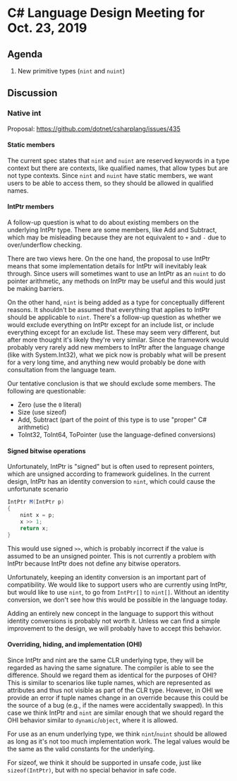 
# C# Language Design Meeting for Oct. 23, 2019

## Agenda

1. New primitive types (`nint` and `nuint`)

## Discussion

### Native int

Proposal: https://github.com/dotnet/csharplang/issues/435 

#### Static members

The current spec states that `nint` and `nuint` are reserved keywords in a type context but there
are contexts, like qualified names, that allow types but are not type contexts. Since `nint` and
`nuint` have static members, we want users to be able to access them, so they should be allowed
in qualified names.

#### IntPtr members

A follow-up question is what to do about existing members on the underlying IntPtr
type. There are some members, like Add and Subtract, which may be misleading because
they are not equivalent to `+` and `-` due to over/underflow checking.

There are two views here. On the one hand, the proposal to use IntPtr means that
some implementation details for IntPtr will inevitably leak through. Since users
will sometimes want to use an IntPtr as an `nuint` to do pointer arithmetic, any
methods on IntPtr may be useful and this would just be making barriers.

On the other hand, `nint` is being added as a type for conceptually different reasons. It
shouldn't be assumed that everything that applies to IntPtr should be applicable to `nint`.
There's a follow-up question as whether we would exclude everything on IntPtr except for an
include list, or include everything except for an exclude list. These may seem very different,
but after more thought it's likely they're very similar. Since the framework would probably very
rarely add new members to IntPtr after the language change (like with System.Int32), what we pick
now is probably what will be present for a very long time, and anything new would probably be
done with consultation from the language team.

Our tentative conclusion is that we should exclude some members. The following
are questionable:

* Zero (use the `0` literal)
* Size (use sizeof)
* Add, Subtract (part of the point of this type is to use "proper" C# arithmetic)
* ToInt32, ToInt64, ToPointer (use the language-defined conversions)

#### Signed bitwise operations

Unfortunately, IntPtr is "signed" but is often used to represent pointers, which are unsigned
according to framework guidelines. In the current design, IntPtr has an identity conversion to
`nint`, which could cause the unfortunate scenario

```C#
IntPtr M(IntPtr p)
{
    nint x = p;
    x >> 1;
    return x;
}
```

This would use signed `>>`, which is probably incorrect if the value is assumed to be an unsigned
pointer. This is not currently a problem with IntPtr because IntPtr does not define any bitwise
operators.

Unfortunately, keeping an identity conversion is an important part of compatibility. We would
like to support users who are currently using IntPtr, but would like to use `nint`, to go from
`IntPtr[]` to `nint[]`. Without an identity conversion, we don't see how this would be possible
in the language today.

Adding an entirely new concept in the language to support this without identity conversions is
probably not worth it. Unless we can find a simple improvement to the design, we will probably
have to accept this behavior.

#### Overriding, hiding, and implementation (OHI)

Since IntPtr and nint are the same CLR underlying type, they will be regarded as having the same
signature. The compiler is able to see the difference. Should we regard them as identical for the
purposes of OHI? This is similar to scenarios like tuple names, which are represented as
attributes and thus not visible as part of the CLR type. However, in OHI we provide an error if
tuple names change in an override because this could be the source of a bug (e.g., if the names
were accidentally swapped). In this case we think IntPtr and `nint` are similar enough that we
should regard the OHI behavior similar to `dynamic`/`object`, where it is allowed.

For use as an enum underlying type, we think `nint`/`nuint` should be allowed as long as it's not
too much implementation work. The legal values would be the same as the valid constants for the
underlying.

For sizeof, we think it should be supported in unsafe code, just like `sizeof(IntPtr)`, but with
no special behavior in safe code.
